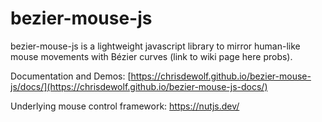 # bezier-mouse-js
bezier-mouse-js is a lightweight javascript library to mirror human-like mouse movements with Bézier curves (link to wiki page here probs).

Documentation and Demos: [https://chrisdewolf.github.io/bezier-mouse-js/docs/](https://chrisdewolf.github.io/bezier-mouse-js-docs/)

Underlying mouse control framework:
https://nutjs.dev/
